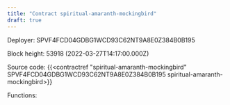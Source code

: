 ```yaml
---
title: "Contract spiritual-amaranth-mockingbird"
draft: true
---
```

Deployer: SPVF4FCD04GDBG1WCD93C62NT9A8E0Z384B0B195


 



Block height: 53918 (2022-03-27T14:17:00.000Z)

Source code: {{<contractref "spiritual-amaranth-mockingbird" SPVF4FCD04GDBG1WCD93C62NT9A8E0Z384B0B195 spiritual-amaranth-mockingbird>}}

Functions:


